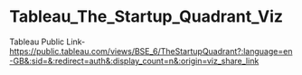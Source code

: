 # Tableau_The_Startup_Quadrant_Viz
Tableau Public Link- https://public.tableau.com/views/BSE_6/TheStartupQuadrant?:language=en-GB&:sid=&:redirect=auth&:display_count=n&:origin=viz_share_link
